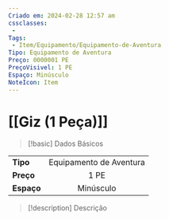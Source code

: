 ```yaml
---
Criado em: 2024-02-28 12:57 am
cssclasses:
 - 
Tags:
 - Item/Equipamento/Equipamento-de-Aventura
Tipo: Equipamento de Aventura
Preço: 0000001 PE
PreçoVisivel: 1 PE
Espaço: Minúsculo
NoteIcon: Item
---
```

# [[Giz (1 Peça)]]

> [!basic] Dados Básicos
> 
|            |     |
| ---------- |:---:|
| **Tipo**   |   Equipamento de Aventura   |
| **Preço**  |   1 PE   |
| **Espaço** |   Minúsculo   |
>
 
> [!description] Descrição
> 
> 
